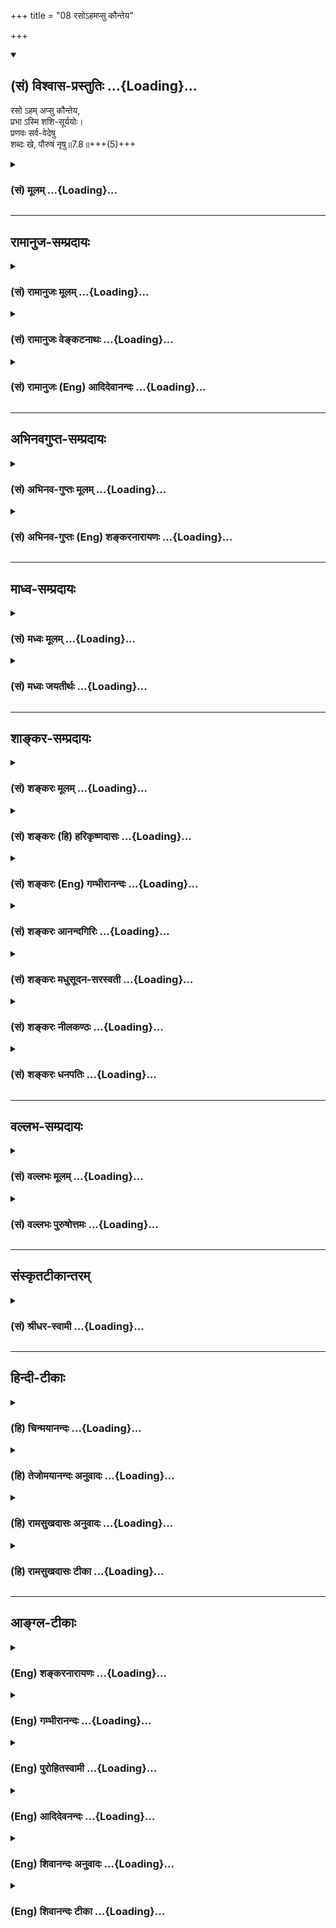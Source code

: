 +++
title = "08 रसोऽहमप्सु कौन्तेय"

+++
<div class="js_include" newlevelforh1="2" title="(सं) विश्वास-प्रस्तुतिः" unfilled url="/mahAbhAratam/vyAsaH/shlokashaH/06-bhIShma-parva/03-bhagavad-gItA-parva/saMskRtam/vishvAsa-prastutiH/07_jnAna-vijnAna-yogaH/08_raso-hamapsu_kaun.md">
<details open><summary><h2>(सं) विश्वास-प्रस्तुतिः ...{Loading}...</h2></summary>

रसो ऽहम् अप्सु कौन्तेय,  
प्रभा ऽस्मि शशि-सूर्ययोः।  
प्रणवः सर्व-वेदेषु  
शब्दः खे, पौरुषं नृषु॥7.8॥+++(5)+++
</details>
</div>
<div class="js_include collapsed" newlevelforh1="3" title="(सं) मूलम्" unfilled url="/mahAbhAratam/vyAsaH/shlokashaH/06-bhIShma-parva/03-bhagavad-gItA-parva/saMskRtam/mUlam/07_jnAna-vijnAna-yogaH/08_raso-hamapsu_kaun.md">
<details><summary><h3>(सं) मूलम् ...{Loading}...</h3></summary>

रसोऽहमप्सु कौन्तेय प्रभास्मि शशिसूर्ययोः।  
प्रणवः सर्ववेदेषु शब्दः खे पौरुषं नृषु।।7.8।।
</details>
</div>


_________________
## रामानुज-सम्प्रदायः
<div class="js_include collapsed" newlevelforh1="3" title="(सं) रामानुजः मूलम्" unfilled url="/mahAbhAratam/vyAsaH/shlokashaH/06-bhIShma-parva/03-bhagavad-gItA-parva/saMskRtam/rAmAnujaH/mUlam/07_jnAna-vijnAna-yogaH/08_raso-hamapsu_kaun.md">
<details><summary><h3>(सं) रामानुजः मूलम् ...{Loading}...</h3></summary>

।।7.8।। एते सर्वे विलक्षणा भावा मत्त एव उत्पन्नाः मच्छेषभूता मच्छरीरतया
मयि एव अवस्थिताः अतः तत्प्रकारः अहम् एव अवस्थितः।

</details>
</div>
<div class="js_include collapsed" newlevelforh1="3" title="(सं) रामानुजः वेङ्कटनाथः" unfilled url="/mahAbhAratam/vyAsaH/shlokashaH/06-bhIShma-parva/03-bhagavad-gItA-parva/saMskRtam/rAmAnujaH/venkaTanAthaH/07_jnAna-vijnAna-yogaH/08_raso-hamapsu_kaun.md">
<details><summary><h3>(सं) रामानुजः वेङ्कटनाथः ...{Loading}...</h3></summary>

  
  
।।7.8।। एवंभूमिरापः 7।4 इत्यादिना भेदश्रुत्यर्थ उपबृंहितःमयि सर्वम् 7।7
इति तु घटकश्रुत्यर्थः अथ तदुभयनिर्वाहिताभेदश्रुत्यर्थोपबृंहणं क्रियत
इत्यभिप्रायेणाह अत इति। केचित्मयि सर्वमिदम् इत्यस्य रसादिधर्मविशिष्टे
मयि प्रोतमित्यर्थः तद्विवरणंरसोऽहम् इत्यादि इति व्याचख्युः तत्परिहारायाह
सर्वस्य परमपुरुषशरीरत्वेनेति। परोक्ते त्वाधाराधेयभाववैपरीत्यादिदोष इति
भावः। प्रकारवाचिशब्दानां प्रकारिणि पर्यवसानस्वाभाव्यं
जातिगुणादिशब्देष्वपि सामान्यतः सिद्धमिति दर्शयितुं
प्रकारत्वोपादानम्। अभिधानं मुख्यवृत्त्या बोधनम्। यद्यपि रसादिशब्दा लोके
निष्कर्षकाः प्रयुज्यन्ते व्यधिकरणतया चात्रावादिद्रव्योपादानम् तथापि
रसादीनां परमात्मशरीरभूतद्रव्यप्रकारत्वेन परमात्मनः
प्रकारित्वाद्रसादिशब्दानां चात्र तत्समानाधिकरणतया प्रयोगात्तत्र
निष्कर्षकत्वं नास्तीत्यभ्युपगन्तव्यम्। द्रव्योपादानं तु तत्रतत्र द्रव्ये
प्रधानभूतरसगन्धादिप्रकारीभूतोऽहमिति ज्ञापनार्थम्। द्रव्यप्रकाराणां च
तत्प्रकारत्वं काठिन्यवान् (न्येन)यो बिभर्ति वि.पु.1।14।28 इत्यादिषु
प्रयुक्तमिति भावः। रसस्य पृथिव्यां वृत्तौ सत्यामप्यपां
रूपादिगुणान्तरसद्भावेऽपिरसोऽहमप्सु इति विशिष्योपादानं
तेजस्तत्त्वादब्रूपपरिणामस्य पूर्वतत्त्वानुत्पन्नरसप्रधानत्वात्। अन्यत्र
चआत्तगन्धा तदा (ततो) भूमिः प्रलयत्वाय कल्पते वि.पु.6।4।14 इत्यादिना च
पृथिव्यादीनां गन्धरसाद्यधीनत्वमुक्तम्। एवमुत्तरत्रापि प्राधान्यतो
विशेषनिर्देशे यथोचितं भाव्यम्। प्रभा
स्वाश्रयातिरिक्तप्रसारितेजोद्रव्यविशेषः। प्रभयैव चन्द्रसूर्यौ
जगदुपकारहेतुभूताविति तौ तत्प्रधानौ। सर्वेषां वेदानां बीजत्वादिना
तेषुप्रणवः प्रधानभूतः। पौरुषं पुरुषस्य भावः यतः पुरुषबुद्धिरित्येके
सन्तानपरम्पराहेतुभूतं रेत इत्यपरे यद्वा पौरुषं सामर्थ्यं
कर्तृत्वशक्तिरित्यर्थः तयैव हि कर्तुरात्मनः कारकान्तरेभ्यः प्राधान्यम्।
नृषु जीवेष्वित्यर्थः। यद्वा पौरुषं पुंस्त्वम् स्त्रीनपुंसकव्यावृत्तः
सत्त्वादिस्वभावविशेषः। नृशब्दश्च पुरुषपर्यायः। पुण्यो गन्धः
तुलस्यादिगन्धः सुरभिगन्धमात्रं वा तद्योगेन हि पृथिवी सत्त्वोन्मेषस्य
सुखस्य वा हेतुर्भवति। विभावसुरत्राग्निः। तत्र च तेजो दाहकत्वशक्तिः।
भूतशब्देनात्र शरीरिणो गृह्यन्ते। सर्वशब्देनात्र ब्रह्मशर्वादीनामपि
सङ्ग्रहः। तेषु जीवनं प्राणनम् प्राणस्थितिहेतुर्वा। येन सर्वाणि भूतानि
जीवन्ति भूतेषूपजीवनीयं वा रूपम्। सर्वभूतानां सनातनं बीजं प्रकृतितत्त्वम्।
अथवा प्रधानधर्मनिर्देशप्रकरणत्वाद्बीजशब्दोऽत्रोपादानत्वाख्यस्वभावपरः।
सर्वेषां परिणामिद्रव्याणां स्वकार्यपरिणामसामर्थ्यमित्यर्थः। अथवा बीजं
प्ररोहकारणं जङ्गमस्थावरभूतानां तत्तदुपादानद्रव्यम्। बुद्धिः अध्यवसायः
ज्ञानमात्रं वा। तेजस्विनः प्रतापशीलाः तेषां तेजः अनभिभवनीयत्वं
पराभिभवसामर्थ्यं वा। तेजोऽभिमान इति केचित् प्रागल्भ्यमित्यपरे। बलं
धारणादिशक्तिः। कामरागवशात् स्वकार्ये प्रवृत्तस्य बलस्य
परपीडादिहेतुत्वाद्धर्मोपयुक्तशरीरादिधारणमात्रादिविषयत्वायकामरागविवर्जितम्
इत्युक्तम्। काम इच्छायाःकाष्ठा प्राप्तदशा। राग इच्छा। यद्वा कामशब्दः
काम्यपरः तद्विषयो रागः कामरागः भूतेषु देवमनुष्यादिरूपेणावस्थितेषु
जन्तुषु। धर्माविरुद्धः कामः स्वदारप्रीत्यादिः।  
  
अथरसोऽहम् इत्यादिसामानाधिकरण्यं सहेतुकमुपपादयति एत इति। न चायं
तदधीनसामर्थ्यप्रदर्शनार्थोराजा राष्ट्रम् इत्यादिवदारोपः मुख्यसम्भवे
वृत्त्यन्तरायोगादिति भावः। एत
इत्यनेनेश्वरव्यतिरिक्तैरशक्यक्रियत्वमभिप्रेतम्। सर्व इत्यनेन
ब्रह्मरुद्रादिभिरन्यैश्च क्रियमाणानामपि
ब्रह्मादिशरीरपरमात्माधीनसृष्टत्वम्अहं कृत्स्नस्य 7।6 इति पूर्वोक्तं
स्मारितम्। वक्ष्यमाणराजसतामसेभ्यो वैलक्षण्यार्थमुक्तंविलक्षणा इति। मत्त
एव पृथग्विधाः 10।5 इति च वक्ष्यते। एतेनन विलक्षणत्वादस्य ब्र.सू.2।1।4
इत्यधिकरणार्थोऽपि स्मारितः। मत्त एवोत्पन्ना इत्यादि तत्तद्वस्त्वनुरूपं
यथासम्भवं सामानाधिकरण्यहेतुः। गुणजातिशरीरेष्वनुगतः
सामानाधिकरण्यहेतुरपृथक्सिद्धिरिति प्रदर्शनायोक्तंमय्येवावस्थिता इति।

</details>
</div>
<div class="js_include collapsed" newlevelforh1="3" title="(सं) रामानुजः (Eng) आदिदेवानन्दः" unfilled url="/mahAbhAratam/vyAsaH/shlokashaH/06-bhIShma-parva/03-bhagavad-gItA-parva/saMskRtam/rAmAnujaH/english/AdidevAnandaH/07_jnAna-vijnAna-yogaH/08_raso-hamapsu_kaun.md">
<details><summary><h3>(सं) रामानुजः (Eng) आदिदेवानन्दः ...{Loading}...</h3></summary>

7.8 - 7.11 All these entities with their peculiar characteristic are born from Me alone. They depend on Me; inasmuch as they constitute My body, they exist in Me alone. Thus I alone exist while all of them are only My modes.

</details>
</div>


_________________
## अभिनवगुप्त-सम्प्रदायः
<div class="js_include collapsed" newlevelforh1="3" title="(सं) अभिनव-गुप्तः मूलम्" unfilled url="/mahAbhAratam/vyAsaH/shlokashaH/06-bhIShma-parva/03-bhagavad-gItA-parva/saMskRtam/abhinava-guptaH/mUlam/07_jnAna-vijnAna-yogaH/08_raso-hamapsu_kaun.md">
<details><summary><h3>(सं) अभिनव-गुप्तः मूलम् ...{Loading}...</h3></summary>

।।7.8।। रसोऽहमप्स्विति। सर्वत्रास्वाद्यमानो योऽनुद्भिन्न +++(N
मानयोरनुद्भिन्न )+++ मधुरादिविभागः सामान्यः सोऽहम्। एवं प्रकाशः
मृदुत्वचण्डत्वादिरहितः। खे आकाशे। यः शब्द इति सर्वस्यैव शब्दस्य
नभोगुणत्वात् अत्रावधारणम्। अथवा यः केवलं +++(SN केवलगगन )+++ गगनगुणया
ध्वनिसंयोगविभागादिसामग्र्यन्तररहितः अवहितहृदयैः ब्रह्मगुहागगनगामी
योगिगणैः संवेद्यः अनाहताख्यः सकलश्रुतिग्रामानुगामी ( श्रुतिमार्गानुगामी)
तत् भगवतस्तत्त्वम्। पौरुषम् येन तेजसा पुरुषोऽह(य)मिति सार्वभौमं
प्रतिपद्यते +++(N प्रतिपाद्यते)+++।

</details>
</div>
<div class="js_include collapsed" newlevelforh1="3" title="(सं) अभिनव-गुप्तः (Eng) शङ्करनारायणः" unfilled url="/mahAbhAratam/vyAsaH/shlokashaH/06-bhIShma-parva/03-bhagavad-gItA-parva/saMskRtam/abhinava-guptaH/english/shankaranArAyaNaH/07_jnAna-vijnAna-yogaH/08_raso-hamapsu_kaun.md">
<details><summary><h3>(सं) अभिनव-गुप्तः (Eng) शङ्करनारायणः ...{Loading}...</h3></summary>

7.8 Raso 'ham apsu etc. I am that \[basic\] taste which has not yet
devolped as to have the classification of sweetness and so on, and which
is being tasted in all waters. Similarly, the light : That \[light\]
which is devoid of gentleness and fierceness etc. (The sound that
exist\] in the ether in the sky. The sound that etc. Here the emphasis
is on all sounds, as they are attributes of the ether. Or, the passage
denotes that empty basic sound which, being exclusively an attribute of
th ether; which does not depend on any other external cuases like union
and partition \[of some objects\]; which exists in the ether within the
cave of the Brahman; which is ite intelligible to the groups of Yogins
with attentive heart (mind); which bears the name Anahata; and which
pervades the entire groups of the Vedas - that sound represents the
Absolute. Manly vigour ; that lusture by means of which one is
identified as a man throughout the earth.

</details>
</div>


_________________
## माध्व-सम्प्रदायः
<div class="js_include collapsed" newlevelforh1="3" title="(सं) मध्वः मूलम्" unfilled url="/mahAbhAratam/vyAsaH/shlokashaH/06-bhIShma-parva/03-bhagavad-gItA-parva/saMskRtam/madhvaH/mUlam/07_jnAna-vijnAna-yogaH/08_raso-hamapsu_kaun.md">
<details><summary><h3>(सं) मध्वः मूलम् ...{Loading}...</h3></summary>

।।7.8 7.12।। इदं ज्ञानम्। रसोऽहमित्यादिविज्ञानम्। अबादयोऽपि तत एव। तथापि
रसादिस्वभावाना सागणां च स्वभावत्वे सारत्वे च विशेषतोऽपि स एव नियमाकः न
त्वबादिनियमानुबद्धो रसादिस्तत्सारत्वादिश्चेति दर्शयति अप्सु रस
इत्यादिविशेषशब्दैः। भोगश्च विशेषतो रसादेरिति च उपासनार्थं च। उक्तं च
गीताकल्पेरसादीनां रसादित्वे स्वभावत्वे तथैव च। सारत्वे सर्वधर्मेषु
विशेषेणापि कारणम्। सारभोक्ता च सर्वत्र यतोऽतो जगदीश्वरः। रसादिमानिनां
देहे स सर्वत्र व्यवस्थितः। अबादयः पार्षदाश्च ध्येयः स ज्ञानिनां हरिः।
रसादिसम्पत्त्या अन्येषां वासुदेवो जगत्पतिः इति। स्वभावो जीव एव
च। सर्वस्वभावो नियतस्तेनैव किमुतापरम्। न तदस्ति विना यत्स्यान्मया भूतं
चराचरम् इति च। धर्माविरुद्धःकामरागबिवर्जितम्इत्याद्युपासनार्थम्। उक्तं च
गीताकल्पेधर्मारुविद्धकामेऽसावुपास्यः काममिच्छता। विहीने कामरागादेर्बले च
बलमिच्छता। ध्यातस्तत्र त्वनिच्छद्भिर्ज्ञानमेव ददाति च इत्यादि पुण्यो
गन्ध इति भोगापेक्षया। तथा हि श्रुतिः पुण्यमेवामुं गच्छति न ह वै देवान्
पापं गच्छति बृ.उ.1।5।20 ऋतं पिबन्तौ सुकृतस्य लोके कठो.3।1 इत्यादिका। ऋतं
च पुण्यम्। ऋतं सत्यं तथा धर्मः सुकृतं चाभिधीयते इत्यभिधानात्। ऋतं तु मानसो
धर्मः सत्यं स्यात्सम्प्रयोगगः इति च। नच अनश्नन्नन्यो अभिचाकशीति
श्वे.उ.4।6 मुं.3।1।1ऋक्2।3।17।5अन्यो निरन्नोऽपि बलेन भूयान्
इत्यादिविरोधि स्थूलानशनोक्तेः। आह च सूक्ष्माशनम्। प्रविविक्ताहारतर इवैव
भवत्यस्माच्छारीरारादात्मनः। न चात्र जीव उच्यते शारीरादात्मन इति
भेदाभिधानात्। स्वप्नादिश्च शारीर एवशारीरस्तु त्रिधा भिन्नो
जाग्रदादिष्ववस्थितेः इति वचनाद्गारुडे। अस्मादिति
त्वीश्वरव्यावृत्त्यर्थम्। शारीरौ तावुभौ ज्ञेयौजीवश्चेश्वरसंज्ञितः।
अनादिबन्धनस्त्वेको नित्यमुक्तस्तथाऽपरः इति वचनान्नारदीये भेदश्रुतेश्च।
सति गत्यन्तरे पुरुषभेद एव कल्प्यो नत्ववस्थाभेदः। आह च प्रविविक्तभुग्यतो
ह्यस्माच्छारीरात्पुरुषोत्तमः। अतोऽभोक्ता च भोक्ता च स्थूलाभोगात्स एव तु
इति गीताकल्पे। न त्वहं तेष्विति तदनाधारत्वमुच्यते। उक्तं च तदाश्रितं
जगत्सर्वं नासौ कुत्रचिदाश्रितः इति गीताकल्पे।

</details>
</div>
<div class="js_include collapsed" newlevelforh1="3" title="(सं) मध्वः जयतीर्थः" unfilled url="/mahAbhAratam/vyAsaH/shlokashaH/06-bhIShma-parva/03-bhagavad-gItA-parva/saMskRtam/madhvaH/jayatIrthaH/07_jnAna-vijnAna-yogaH/08_raso-hamapsu_kaun.md">
<details><summary><h3>(सं) मध्वः जयतीर्थः ...{Loading}...</h3></summary>

।।7.8 7.12।। भूमिः 7।4 इत्यादिनेत्यत्रावधेरनुक्तेःरसोऽहं इत्याद्यपि
ज्ञानप्रकरणमिति प्रतीतिः स्यात् तन्निरासाय तत्समाप्तिमाह **इदमि**ति।
एतावता ग्रन्थेन ज्ञानं निरूपितमित्यर्थ। कुतोऽत्र ज्ञानप्रकरणस्य समाप्तिः
इत्यत आह **रसोऽहमि**ति। इतिशब्दाद्यभावेऽपि प्रकरणान्तरारम्भ एव समाप्तिं
गमयिष्यति। अलौकिकमाहात्म्यप्रतिपादनादस्य विज्ञानप्रकरणत्वं ज्ञायत इति
भावः। प्रभवादेः इत्युक्तन्यायेनैवरसोऽहं इत्यादेरपि व्याख्यानं सिद्धम्।
रसादीनां सत्तादिकारणत्वाद्भोक्तृत्वाच्च भगवान् रसादिरिति। नन्वबादयो
धर्मिणो भगवदधीनास्तद्भोग्याश्चेत्यङ्गीक्रियते न वा। नेति पक्षेअहं
कृत्स्नस्य 7।6 इत्युक्तविरोधः। आद्ये तुअप्सु रसः इत्यादेर्धर्मिभ्यो
निष्कृष्य धर्माणां ग्रहणस्यानुपपत्तिरित्यतः प्रथमं पक्षं तावदङ्गीकरोति
**अबादयोऽपी**ति। धर्मिणोऽपि तदधीना एव तद्भोग्याश्चैव। ननु तत्रोक्तो दोष
इत्यतः कारणत्वे तावद्विशेषशब्दोपादाने प्रयोजनमाह **तथापी**ति। यद्यपि
धर्मिणोऽपि भगवदधीना एव तथापि धर्मिभ्यो निष्कृष्य धर्माणामुपादानं युज्यत
इति शेषः। कथं इत्यत आह **रसादी**ति। रसादयश्च ते स्वभावा
अबादीनामनागन्तुकधर्माश्चेति रसादिस्वभावास्तेषां साराणामबादिधर्मेषु
सङ्ख्यादिषु श्रेष्ठानां च तेषामेवाबादिस्वभावभूतानां तद्धर्मेषु
श्रेष्ठानां च रसादीनामिति यावत्। स्वभावत्वेऽबादीनामिति शेषः।
सारत्वेऽबादिधर्मेष्विति शेषः। रसादित्वे चेति चार्थः। स भगवानेव।
विशेषतोऽपीत्यस्य व्यावर्त्यं **न त्वि**ति। अनुबद्धोऽनुषङ्गसिद्धः।
**तत्सारत्वादिश्चे**ति। तस्य रसादेरबादिधर्मेषु सारत्वमबादिस्वभावत्वं
रसत्वादिकं चेत्यर्थः। यथा लोके कुविन्दादिः पटादिद्रव्येष्वेव
व्यापारवाननुभूयते न तु तदीयेषु गन्धरसादिषु गुणेषु तद्धर्मेषु च
गन्धत्वादिषु पृथग्व्यापारवान् किन्तु ते पटादिजन्मानुषङ्गिजन्मान एव। न
तथा भगवान्। अपित्वबादेधर्मेषु रसादिषु तद्धर्मेषु च स्वभावत्वादिषु पृथक्
प्रयत्नवान् नत्वबादिनियमानुषङ्गिसत्तादिकास्त इति दर्शयितुं विशेषशब्दा
उपात्ता इत्यर्थः। भोगपक्षेऽपि प्रयोजनमाह **भोगश्चे**ति।
अबादिभोगादप्यतिशयेन रसादेर्भोगः परमेश्वरस्येति दर्शयति विशेषशब्दैरिति
सम्बन्धः। रसोऽहं इत्याद्यभेदोक्तेरर्थान्तरं सूचयन्
तत्रापिविशेषशब्दोपादाने प्रयोजनमाह **उपासनार्थं** चेति। विशेषतः
रसादेरिति वर्तते। अर्थवशाद्रसादेरिति सप्तमीत्वेन विपरिणम्यते। रसादयः
परमेश्वरोपासने प्रतिमात्वेनात्र विवक्षिताः। प्रतिमायां चाभेदोक्तिः
प्रसिद्धा। प्रतिमात्ममबादीनां समानम्। योऽप्सु तिष्ठन् बृ.उ.7।3।4
इत्यादेः। अतः किं विशेषशब्दग्रहणेनेति चेत् अबादिभ्यो विशेषतः रसादिषु
भगवदुपासनार्थं तदुपपत्तिरिति। उक्तेऽर्थत्रये प्रमाणमाह **उक्तं** चेति।
तथा चशब्दः अन्योन्यसमुच्चये। एवशब्दस्येश्वर इत्यनेन सम्बन्धः।
सर्वत्राबादिषु। ईश्वरो रसादिकं जगदित्युच्यत इत्यर्थः।
अबादयोऽबाद्यभिमानिनः। ज्ञानिनां ज्ञानार्थिनां सम्पत्त्यै प्राप्त्यै
अन्येषां रसार्थिनाम्। अबादय इति रसादीति च पादयोः सप्तनवाक्षरत्वेऽपि न वा
एकेनाक्षरेण छन्दांसि वियन्ति ऐ.ब्रा.1।6 इति वचनाददोषः। स्वभावस्य
भगवदधीनत्वमलौकिकमित्यतस्तत्रान्यान्यपि वाक्यानि पठति **स्वभाव** इति।
अस्त्वेवं धर्मिभ्यो निष्कृष्य धर्माणामुपादानम् धर्माणां विशेषणोपादानं तु
किमर्थमित्यत **आह** **धर्मे**ति। आदिपदेनपुण्यो गन्धः इत्यस्य ग्रहणम्।
कामादिषु विशिष्टंष्वेव भगवानुपास्यः न धर्मविरुद्धेष्वशुचिष्विति ज्ञापनाय
कामादीनां धर्माणां धर्माविरुद्धत्वादिविशेषणोपादानमित्यर्थः। अत्र
प्रमाणमाह **उक्तं वे**ति। कामं पुरुषार्थम्। कामरागादेः कामरागादिना।
अनिञ्छद्भिः कामादिकम्। गन्धस्य विशेषणोपादाने प्रयोजनान्तरमाह **पुण्य**
इति। पुण्यगन्धस्यैव भगवतो भोगो न दुर्गन्धस्येति ज्ञापयितुमत्र
विशेषणोपादानमित्यर्थः। ननु दुर्गन्धं भगवाननुभवति न वा नेति पक्षे
सार्वज्ञाभावः आद्ये कथं भोगाभावः उच्यते अनुभूयमाना अपि दुर्गन्धादयो न
फलहेतव इत्यभिप्रायः। सुगन्धस्तु सुखहेतुरित्युपपादितम्। शुचिवस्त्वेव भगवतो
भोग्यमित्यत्र प्रमाणमाह **तथा ही**ति। अमुमुपासकम्। कुतः तस्य देवत्वात्।
तथापि कुतः न ह वै देवमात्रस्य पुण्यभोगनियमे देवोत्तमस्य सुतरां
तत्सिद्धि। ऋतं कठो.3।1 इति श्रुतिः कथं प्रकृतोपयोगिनी इत्यत आह **ऋतं**
चेति। कुतः इत्यतः सामान्यविशेषाभिधानादित्याह **ऋतमि**ति। प्रयोगगः
शब्दजन्यः। तथा च श्रुतावृतशब्दः पुण्यफलस्योपलक्षक इति भावः। स्यादिदं
व्याख्यानं यदि भगवतो विषयभोगो युक्तः स्यात् न चैवम् तदङ्गीकारे
श्रुत्यादिविरोधात्। ऋतं पिबन्तौ इति चात एव छत्रिन्यायेनोपचरितमित्यत आह न
चेति। कुतो नेत्यत आह **स्थूले**ति। श्रुत्यादिषु स्थूलस्य जीवभोग्यस्य
विषयस्याभोगोक्तेः सूक्ष्मभोगस्य चाङ्गीकारादिति भावः। सूक्ष्माशने प्रमिते
भवेदियं व्यवस्था। तदेव कुतः इत्यत आह **आह चे**ति। गन्धादिषु यो
जीवेन्द्रियागोचरः सारभागस्तस्य भोगम्। परमेश्वरोऽस्माच्छारीरादात्मनो
जीवादतिशयेन विलक्षणभोग एव भवति। अवतारेषु स्थूलमपि भुङक्ते इतीवशब्दः। ननु
प्रविविक्ताहारतरोऽयं जीव एवेत्यत आह **न चे**ति। न हि जीवो जीवादेव
विलक्षणाहार इति युज्यत इत्यर्थः। ननु
शारीराज्जागरावस्थाज्जीवात्स्वप्नसुषुप्त्यवस्थः स एव प्रविविक्ताहार
इत्यवस्थाभेदोपाधिकं जीवस्य भेदमङ्गीकृत्य व्याख्यास्यामीत्यत आह
**स्वप्नादिश्चेति**। स्वपो नन् अष्टा.3।3।91 इति स्वप्नशब्दः कर्तरि।
स्वप्नः सुषुप्तश्च शारीर एव न केवलं जाग्रत् तथाच त्र्यवस्थस्यापि
शारीरशब्देन गृहीतत्वात् न ततो भेदः स्वप्नसुषुप्तयोरित्यर्थः।
अवस्थात्रयवतोऽपि शारीरत्वं कुतः इत्यत आह **शारीर** स्त्विति।
जाग्रदादिष्वंवस्थासु। अस्तु त्र्यवस्थोऽपि शारीरः तथाप्यस्मादिति
विशेषणेनात्र शारीरादिति जाग्रदवस्थो गृह्यते। तस्माच्च स्वप्नाद्यवस्थस्य
भेदोक्तिरुक्तविधया सम्भवति। भवत्पक्षेऽपि शारीरादिति जीवे सिद्धेऽस्मादिति
विशेषणं व्यर्थं स्यादिति तत्राह **अस्मादि**ति।
नैतद्विशेषणसार्थक्यायेश्वरं परित्यज्य जीवोऽत्र ग्राह्यः
शारीरादित्येवोक्तावीश्वरस्यापि प्राप्तावीश्वरादेवेश्वरस्य भेदानुपपत्तेः।
तद्व्यावृत्त्यर्थं जीवमात्रपरिग्रहाय विशेषणमिति
सार्थक्योपपत्तेरित्यर्थः। भवेदेवं यदि शारीरत्वमीश्वरस्यापि स्यात् तदेव
कुतः इत्यत आह **शारीरावि**ति। नन्वेवं पक्षद्वयेऽप्युपपत्तावीश्वर
एवात्रोच्यते न जीवः इति कुतः विनिगमनमित्यत आह **भेदे**ति। चो हेतौ।
भेदश्रुतेः स्वाभाविकभेदरूपे गत्यन्तरे सम्भवति पुरुषभेद एवार्थतया
ग्राह्यः न त्ववस्थोपाधिको भेदः। मुख्यामुख्ययोर्मुख्ये सम्प्रत्ययात् अतो
युक्तं विनिगमनम्। न केवलमुक्तव्यवस्था न्यायप्राप्ता किन्त्वागमसिद्धा
चेत्याह **आह चे**ति। अभोक्ता च भोक्ता
चेत्येतयोर्व्युत्क्रमेणान्धयः। सर्वभूतस्थमात्मानं 6।29 इत्युक्तत्वात्। न
त्वहं तेषु 7।12 इति कथमुच्यते इत्यत आह **न त्वहमि**ति। तदनाधारत्वं
तदुपजीवनेन स्थित्यभावः। कुत एतत् इत्यत आह **उक्तं चे**ति। न केवलं
मुक्तविरोधादिति चार्थः।

</details>
</div>


_________________
## शाङ्कर-सम्प्रदायः
<div class="js_include collapsed" newlevelforh1="3" title="(सं) शङ्करः मूलम्" unfilled url="/mahAbhAratam/vyAsaH/shlokashaH/06-bhIShma-parva/03-bhagavad-gItA-parva/saMskRtam/shankaraH/mUlam/07_jnAna-vijnAna-yogaH/08_raso-hamapsu_kaun.md">
<details><summary><h3>(सं) शङ्करः मूलम् ...{Loading}...</h3></summary>

।।7.8।। **रसः अहम्** अपां यः सारः स रसः तस्मिन् रसभूते मयि आपः प्रोता
इत्यर्थः। एवं सर्वत्र। यथा अहम् **अप्सु** रसः एवं **प्रभा अस्मि
शशिसूर्ययोः। प्रणवः** ओंकारः **सर्ववेदेषु** तस्मिन् प्रणवभूते मयि सर्वे
वेदाः प्रोताः। तथा **खे** आकाशे **शब्दः** सारभूतः तस्मिन् मयि खं
प्रोतम्। तथा **पौरुषं** पुरुषस्य भावः पौरुषं यतः पुंबुद्धिः **नृषु**
तस्मिन् मयि पुरुषाः प्रोताः।।

</details>
</div>
<div class="js_include collapsed" newlevelforh1="3" title="(सं) शङ्करः (हि) हरिकृष्णदासः" unfilled url="/mahAbhAratam/vyAsaH/shlokashaH/06-bhIShma-parva/03-bhagavad-gItA-parva/saMskRtam/shankaraH/hindI/harikRShNadAsaH/07_jnAna-vijnAna-yogaH/08_raso-hamapsu_kaun.md">
<details><summary><h3>(सं) शङ्करः (हि) हरिकृष्णदासः ...{Loading}...</h3></summary>

।।7.8।। यह समस्त जगत् किसकिस धर्मसे युक्त आपमें पिरोया हुआ है इसपर कहते
हैं जलमें मैं रस हूँ अर्थात् जलका जो सार है उसका नाम रस है उस रसरूप मुझ
परमात्मामें समस्त जल पिरोया हुआ है। ऐसे ही और सबमें भी समझना चाहिये।
जैसे जलमें मैं रस हूँ वैसे ही चन्द्रमा और सूर्यमें मैं प्रकाश हूँ। समस्त
वेदोंमें मैं ओंकार हूँ अर्थात् उस ओंकाररूप मुझ परमात्मामें सब वेद पिरोये
हुए हैं। आकाशमें उसका सारभूत शब्द हूँ अर्थात् उस शब्दरूप मुझ ईश्वरमें
आकाश पिरोया हुआ है। तथा पुरुषोंमें मैं पौरुष हूँ अर्थात् पुरुषोंमें जो
पुरुषत्व है जिससे उनको पुरुष समझा जाता है वह मैं हूँ उस पौरूषरूप मुझ
ईश्वरमें पुरुष पिरोये हुए हैं।

</details>
</div>
<div class="js_include collapsed" newlevelforh1="3" title="(सं) शङ्करः (Eng) गम्भीरानन्दः" unfilled url="/mahAbhAratam/vyAsaH/shlokashaH/06-bhIShma-parva/03-bhagavad-gItA-parva/saMskRtam/shankaraH/english/gambhIrAnandaH/07_jnAna-vijnAna-yogaH/08_raso-hamapsu_kaun.md">
<details><summary><h3>(सं) शङ्करः (Eng) गम्भीरानन्दः ...{Loading}...</h3></summary>

7.8 Kaunteya, O son of Kunti, aham, I; am rasah, the taste, which is the
essence of water. The idea is that water is depedent on Me who am its
essence. This is how it is to be understood in every case. Just as I am
the essence of water, similarly, asmi, I am; the prabha, effulgence;
sasi-suryayoh, of the moon and the sun; pranavah, (the letter) Om;
sarva-vedesu, in all the Vedas. All the Vedas are established on Me who
am that Om. So also (I am) sabdah, the sound; khe, in space, as the
essence. Space is established on Me who am that (sound). In the same
way, nrsu, in men; (I am) paurusam, manhood- the ality of being man,
from which arises the idea of manhood. Men are established on Me who am
such.

</details>
</div>
<div class="js_include collapsed" newlevelforh1="3" title="(सं) शङ्करः आनन्दगिरिः" unfilled url="/mahAbhAratam/vyAsaH/shlokashaH/06-bhIShma-parva/03-bhagavad-gItA-parva/saMskRtam/shankaraH/AnandagiriH/07_jnAna-vijnAna-yogaH/08_raso-hamapsu_kaun.md">
<details><summary><h3>(सं) शङ्करः आनन्दगिरिः ...{Loading}...</h3></summary>

।।7.8।। अबादीनां रसादिषु प्रोतत्वप्रतीतेस्त्वय्येव सर्वं
प्रोतमित्ययुक्तमिति मत्वा पृच्छति **केनेति।** तत्रोत्तरमुत्तरग्रन्थेन
दर्शयति **उच्यत इति।** सारो मधुरो हेतुरिति यावत्। रसोऽहमिति कथं तत्राह
**तस्मिन्निति।** अप्सु यो रसः सारस्तस्मिन्मयि मधुररसे कारणभूते प्रोता आप
इतिवदुत्तरत्र सर्वत्र व्याख्यानं कर्तव्यमित्याह **एवमिति।** उक्तमर्थं
दृष्टान्तं कृत्वा प्रभास्मीत्यादि व्याचष्टे **यथेति।**
चन्द्रादित्ययोर्या प्रभा तद्भूते मयि तौ प्रोतावित्यर्थः। तत्र
वाक्यार्थं। कथयति **तस्मिन्निति।** प्रणवभूते तस्मिन्वेदानां
प्रोतत्ववदाकाशे यः सारभूतः शब्दस्तद्रूपे परमेश्वरे प्रोतमाकाशमित्याह
**तथेति।** पौरुषं नृष्विति भागं पूर्ववद्विभजते **तथेत्यादिना।**
पुरुषत्वमेव विशदयति **यत इति।** पुंस्त्वसामान्यात्मके परस्मिन्नीश्वरे
प्रोतास्तद्विशेषास्तदुपादानत्वेन तत्स्वभावत्वादित्यर्थः।

</details>
</div>
<div class="js_include collapsed" newlevelforh1="3" title="(सं) शङ्करः मधुसूदन-सरस्वती" unfilled url="/mahAbhAratam/vyAsaH/shlokashaH/06-bhIShma-parva/03-bhagavad-gItA-parva/saMskRtam/shankaraH/madhusUdana-sarasvatI/07_jnAna-vijnAna-yogaH/08_raso-hamapsu_kaun.md">
<details><summary><h3>(सं) शङ्करः मधुसूदन-सरस्वती ...{Loading}...</h3></summary>

।।7.8।। अबादीनां रसादिषु प्रोतत्वप्रतीतेः कथं त्वयि सर्वमिदं प्रोतमिति च
न शङ्क्यम् रसादिरूपेण ममैव स्थितत्वादित्याह पञ्चभिः रसः पुण्यो
मधुरस्तन्मात्ररूपः सर्वासामपां सारः कारणभूतो योऽप्सु सर्वास्वनुगतः सोऽहं
हे कौन्तेय तद्रूपे मयि सर्वा आपः प्रोता इत्यर्थः। एवं सर्वेषु पर्यायेषु
व्याख्यातव्यम्। इयं विभूतिराध्यानायोपदिश्यत इति नातीवाभिनिवेष्टव्यम्।
तथा प्रभा प्रकाशः शशिसूर्ययोरहमस्मि। प्रकाशसामान्यरूपे मयि शशिसूर्यौ
प्रोतावित्यर्थः। तथा प्रणव ओंकारः सर्ववेदेष्वनुस्यूतोऽहंतद्यथा शङ्कुना
सर्वाणि पर्णानि संतृण्णान्येवमोंकारेण सर्वा वाक् इति श्रुतेः। संतृण्णानि
ग्रथितानि। सर्वा वाक् सर्वो वेद इत्यर्थः। शब्दः पुण्यस्तन्मात्ररूपः खे
आकाशेऽनुस्यूतोऽहम्। पौरुषं पुरुषत्वसामान्यं नृषु पुरुषेषु यदनुस्यूतं
तदहम्। सामान्यरूपे मयि सर्वे विशेषाः प्रोताः
श्रौतैर्दुन्दुभ्यादिदृष्टान्तैरिति सर्वत्र द्रष्टव्यम्।

</details>
</div>
<div class="js_include collapsed" newlevelforh1="3" title="(सं) शङ्करः नीलकण्ठः" unfilled url="/mahAbhAratam/vyAsaH/shlokashaH/06-bhIShma-parva/03-bhagavad-gItA-parva/saMskRtam/shankaraH/nIlakaNThaH/07_jnAna-vijnAna-yogaH/08_raso-hamapsu_kaun.md">
<details><summary><h3>(सं) शङ्करः नीलकण्ठः ...{Loading}...</h3></summary>

।।7.8।। नन्वेवं प्रपञ्चपरमात्मनोर्मणिसूत्रवदुपादानोपादेयभावोऽपि न स्यात्।
नहि उपादानं चाननुवृत्तं चेति घटते मृद्धटादावदर्शनादित्याशङ्क्य
स्वप्नमायेन्द्रजालरज्जूरगतुल्यत्वं
प्रपञ्चस्योपपाद्योभयमप्यविरुद्धमित्युपदिष्टं चेदयमकस्मादुद्विग्नो
भविष्यतीति मत्वा दृष्टान्तान्तरैरेवानुवृत्तिं व्यावृत्तिं
चिज्जडयोर्दर्शयति **रस इति।** यथा रसोऽप्सु
एकमप्यप्परमाणुमपरित्यज्यानुस्यूतो दृश्यतेऽतो रसरूपे मयि आपः प्रोताः एवं
प्रभायां चन्द्रादयः प्रोताः प्रणवे सर्वे वेदाः प्रोताःतद्यथा शङ्कुना
सर्वाणि पर्णानि संतृण्णान्येवमोंकारेण सर्वा वाक् संतृण्णा इति वाङ्मात्रे
प्रणवानुस्यूतिश्रवणात्। संतृण्णानि संग्रथितानि। एवमाकाशे शब्दः
सारभूतस्तस्मिन्मयि खं प्रोतम्। सर्वपुरुषेषु सारं पौरुषं
शौर्यर्धैर्यादिरूपं तत्र पुरुषाः प्रोताः। एवमग्रेऽपि द्रष्टव्यम्।

</details>
</div>
<div class="js_include collapsed" newlevelforh1="3" title="(सं) शङ्करः धनपतिः" unfilled url="/mahAbhAratam/vyAsaH/shlokashaH/06-bhIShma-parva/03-bhagavad-gItA-parva/saMskRtam/shankaraH/dhanapatiH/07_jnAna-vijnAna-yogaH/08_raso-hamapsu_kaun.md">
<details><summary><h3>(सं) शङ्करः धनपतिः ...{Loading}...</h3></summary>

।।7.8।। नन्वबादीनां रसादिषु प्रोतत्वप्रतीतेस्त्वय्येव सर्वं कथं
प्रोतमित्याशङ्क्य रसादिरुपे मय्येवाबादिकं प्रोतमित्याह रस इति। अपां यः
सारो रसः पुण्यो गन्धः इति गन्धस्य पुण्यत्वप्रदर्शनं पुण्यत्वप्रदर्शनं
रसादेरपि पुण्यत्वोपलक्षणार्थम्। रसः पुण्यो मधुरस्तस्मिन् रसरुपे मयि आपः
प्रोताः। कौन्तेयेति संबोधयन् अस्मन्मातुलेये त्वयि कथं सर्वं
प्रोतमित्यसंभावनां माकुर्विति ध्वनयति। तथा प्रभा
प्रखाशस्तस्मिन्प्रखाशरुपे मयि शशिसूर्यो प्रोतौ तदा सर्ववेदसारभूते प्रणवे
ओंकाररुपे मयि सर्वे वेदाः प्रोताः। तथा आकाशानुस्यूते पुण्ये शब्दे
शब्दतन्मात्ररुपे मयि आकाशः प्रोतस्तथा पौरुषं पुरुषस्य भावः पुंबुद्धिः
पुरुषसारभूता तस्मिन्पौरुषरुपे मयि पुरुषाः प्रोताः।

</details>
</div>


_________________
## वल्लभ-सम्प्रदायः
<div class="js_include collapsed" newlevelforh1="3" title="(सं) वल्लभः मूलम्" unfilled url="/mahAbhAratam/vyAsaH/shlokashaH/06-bhIShma-parva/03-bhagavad-gItA-parva/saMskRtam/vallabhaH/mUlam/07_jnAna-vijnAna-yogaH/08_raso-hamapsu_kaun.md">
<details><summary><h3>(सं) वल्लभः मूलम् ...{Loading}...</h3></summary>

।।7.8।। नन्वेकस्य भगवतः कारणत्वमुपादानत्वेन निमित्तत्वादिना वा तत्रापि
तन्मुख्यं गौणं वा इति चेत् उच्यते तस्य मुख्यमेव सर्वकारणत्वं
सर्वरूपत्वात्सर्वशक्तित्वात्सहकारिनिरपेक्षत्वाच्च कामधेन्वादिवत्। उक्तं
हि श्रीभागवते 6।4।30यस्मिन्यतो येन च यस्य यस्मै यद्यो यथा कुरुते कार्यते
वा (च)। परावरेषां परमं प्राक्प्रसिद्धं तद्धीश (तद्ब्रह्म)
तद्धेतुरनन्यदेकम् इत्यादि। एकोऽहं बहु स्याम् स आत्मानं स्वयमकुरुत
सहैतावानाससर्वनामा स च विश्वरूपः इत्यादिश्रुतिस्मृतिषु मुख्यमेवास्य
कारणत्वं सर्वमुक्तम्। तथैव स्वविभूतिमहिमविज्ञानं स्पष्टयति सङ्क्षेपेण
चतुर्भिःरसोऽहमप्सु इत्यारभ्यकामोऽस्मि 7।11 इत्यन्तम्। तत्र सप्तविधोऽहं
सन् प्रकृतिकार्ये गुणरूपनामात्मना स्थितः चित्प्रकृतिकार्येऽपि
तथैवेत्याशयेनाह रसोऽहमिति। अप्सु रसत्वेन स्थितोऽस्मि। प्रभेति रूपभेदः।
प्रणवो नामात्मा कः शब्दो गुणाः खे। नृषु मानुषेषु पौरुषं वीर्यम्। यतः
सर्वगुणानां सम्मिश्रं रूपं सप्तमोऽप्येको भेदो मध्ये निरूपितः
मिश्रितत्वात्।

</details>
</div>
<div class="js_include collapsed" newlevelforh1="3" title="(सं) वल्लभः पुरुषोत्तमः" unfilled url="/mahAbhAratam/vyAsaH/shlokashaH/06-bhIShma-parva/03-bhagavad-gItA-parva/saMskRtam/vallabhaH/puruShottamaH/07_jnAna-vijnAna-yogaH/08_raso-hamapsu_kaun.md">
<details><summary><h3>(सं) वल्लभः पुरुषोत्तमः ...{Loading}...</h3></summary>

  
  
।।7.8।। आधिदैविकरूपेण जगतः स्थितिं स्वस्मिन्नाह रसोऽहमिति पञ्चभिः। हे
कौन्तेय मद्भक्त एतज्ज्ञानयोग्य अहमप्सु जलेषु रसरूपः। जले
शैत्याद्याह्लादकानन्दादिगुणो मद्रूपस्थरसांशसम्बन्धादाविर्भवतीत्यर्थः।
तथा शशिसूर्ययोः प्रभा प्रकाशकतेजोरूपोऽस्मि
मद्रूपस्थसंयोगविप्रयोगानन्दरूपतेजस्सम्बन्धेनोभयोस्तद्रूपानन्दप्रकाशकत्वं
भवतीति भावः। सर्ववेदेषु शब्दरसात्मके प्रणवे च
ओङ्कारत्रिरूपाक्षररूपोऽस्मि शक्तिद्वयसहितपुरुषरूपोऽस्मि तत्सम्बन्धेनैव
वेदशब्देषु रसरूपता अत एव श्रुतीनां भावोत्पत्तिः। खे आकाशे
शब्दरूपोऽस्मि। अत्रायं भावः आकाशस्वरूपात्मकभगवद्वेणुसम्बन्धेन
शब्देष्वानन्दरूपत्वं भवति। नृषु मनुष्येषु पौरुषांशत्वम् पुरुषांशानामेव
भजनयोग्यतेति तत्सम्बन्धेनैव सर्वमनुष्याणामुत्तमत्वमुच्यत इति भावः।  
  

</details>
</div>


_________________
## संस्कृतटीकान्तरम्
<div class="js_include collapsed" newlevelforh1="3" title="(सं) श्रीधर-स्वामी" unfilled url="/mahAbhAratam/vyAsaH/shlokashaH/06-bhIShma-parva/03-bhagavad-gItA-parva/saMskRtam/shrIdhara-svAmI/07_jnAna-vijnAna-yogaH/08_raso-hamapsu_kaun.md">
<details><summary><h3>(सं) श्रीधर-स्वामी ...{Loading}...</h3></summary>

।।7.8।। जगतः स्थितिहेतुत्वं प्रपञ्चयति **रसोऽहमिति पञ्चभिः।** अप्सु
रसोऽहम्। रसतन्मात्ररूपया विभूत्या तदाश्रयत्वेनाप्सु स्थितोऽहमित्यर्थः।
तथा शशिसूर्ययोः प्रभास्मि। चन्द्रेऽर्के च प्रकाशरूपया विभूत्या
तदाश्रयत्वेन स्थितोऽहमित्यर्थः। एवमुत्तरत्रापि द्रष्टव्यम्। सर्वेषु
वेदेषु वैखरीरूपेषु तन्मूलभूतः प्रणव ओंकारोऽस्मि। खे आकाशे
शब्दतन्मात्ररूपोऽस्मि। नृषु पुरुषेषु पौरुषमुद्यमोऽस्मि। उद्यमे हि
पुरुषास्तिष्ठन्ति।

</details>
</div>


_________________
## हिन्दी-टीकाः
<div class="js_include collapsed" newlevelforh1="3" title="(हि) चिन्मयानन्दः" unfilled url="/mahAbhAratam/vyAsaH/shlokashaH/06-bhIShma-parva/03-bhagavad-gItA-parva/hindI/chinmayAnandaH/07_jnAna-vijnAna-yogaH/08_raso-hamapsu_kaun.md">
<details><summary><h3>(हि) चिन्मयानन्दः ...{Loading}...</h3></summary>

।।7.8।। See commentary under 7.9.

</details>
</div>
<div class="js_include collapsed" newlevelforh1="3" title="(हि) तेजोमयानन्दः अनुवादः" unfilled url="/mahAbhAratam/vyAsaH/shlokashaH/06-bhIShma-parva/03-bhagavad-gItA-parva/hindI/tejomayAnandaH/anuvAdaH/07_jnAna-vijnAna-yogaH/08_raso-hamapsu_kaun.md">
<details><summary><h3>(हि) तेजोमयानन्दः अनुवादः ...{Loading}...</h3></summary>

।।7.8।। हे कौन्तेय ! जल में मैं रस हूँ, चन्द्रमा और सूर्य में प्रकाश
हूँ, सब वेदों में प्रणव (ँ़कार) हूँ तथा आकाश में शब्द और पुरुषों में
पुरुषत्व हूँ।।

</details>
</div>
<div class="js_include collapsed" newlevelforh1="3" title="(हि) रामसुखदासः अनुवादः" unfilled url="/mahAbhAratam/vyAsaH/shlokashaH/06-bhIShma-parva/03-bhagavad-gItA-parva/hindI/rAmasukhadAsaH/anuvAdaH/07_jnAna-vijnAna-yogaH/08_raso-hamapsu_kaun.md">
<details><summary><h3>(हि) रामसुखदासः अनुवादः ...{Loading}...</h3></summary>

।।7.8।। हे कुन्तीनन्दन ! जलोंमें रस मैं हूँ, चन्द्रमा और सूर्यमें प्रभा
(प्रकाश) मैं हूँ, सम्पूर्ण वेदोंमें प्रणव (ओंकार) मैं हूँ, आकाशमें शब्द
और मनुष्योंमें पुरुषार्थ मैं हूँ।

</details>
</div>
<div class="js_include collapsed" newlevelforh1="3" title="(हि) रामसुखदासः टीका" unfilled url="/mahAbhAratam/vyAsaH/shlokashaH/06-bhIShma-parva/03-bhagavad-gItA-parva/hindI/rAmasukhadAsaH/TIkA/07_jnAna-vijnAna-yogaH/08_raso-hamapsu_kaun.md">
<details><summary><h3>(हि) रामसुखदासः टीका ...{Loading}...</h3></summary>

।।7.8।।***व्याख्या--***\[जैसे साधारण दृष्टिसे लोगोंने रुपयोंको ही
सर्वश्रेष्ठ मान रखा है तो रुपये पैदा करने और उनका संग्रह करनेमें लोभी
आदमीकी स्वाभाविक रुचि हो जाती है। ऐसे ही देखने, सुनने, मानने और समझनेमें
जो कुछ जगत् आता है उसका कारण भगवान् हैं (7। 6); भगवान्के सिवाय उसकी
स्वतन्त्र सत्ता है ही नहीं-- ऐसा माननेसे भगवान्में स्वाभाविक रुचि हो
जाती है। फिर स्वाभाविक ही उनका भजन होता है। यही बात दसवें अध्यायके आठवें
श्लोकमें कही है कि 'मैं सम्पूर्ण संसारका कारण हूँ, मेरेसे ही संसारकी
उत्पत्ति होती है,--ऐसा समझकर बुद्धिमान् मनुष्य मेरा भजन करते हैं। ऐसे ही
अठारहवें अध्यायके छियालीसवें श्लोकमें कहा है कि 'जिस परमात्मासे सम्पूर्ण
जगत्की प्रवृत्ति होती है और जिससे सारा संसार व्याप्त है, उस परमात्माका
अपने कर्मोंके द्वारा पूजन करके मनुष्य सिद्धिको प्राप्त कर लेता है। ' इसी
सिद्धान्तको बतानेके लिये यह प्रकरण आया है। \]  
  
**'रसोऽहमप्सु कौन्तेय'--**हे कुन्तीनन्दन ! जलोंमें मैं 'रस' हूँ। जल
रस-तन्मात्रासे **(टिप्पणी प₀ 403)** पैदा होता है; रस-तन्मात्रामें रहता
है और रस-तन्मात्रामें ही लीन होता है। जलमेंसे अगर 'रस' निकाल दिया जाय तो
जलतत्त्व कुछ नहीं रहेगा। अतः रस ही जलरूपसे है। वह रस मैं हूँ।  
  
**'प्रभास्मि शशिसूर्ययोः'--**चन्द्रमा और सूर्यमें प्रकाश करनेकी जो एक
विलक्षण शक्ति 'प्रभा' है **(टिप्पणी प₀ 404),** वह मेरा स्वरूप है। प्रभा
रूप-तन्मात्रासे उत्पन्न होती है रूपतन्मात्रामें रहती है और
अन्तमेंरूपतन्मात्रामें ही लीन हो जाती है। अगर चन्द्रमा और सूर्यमेंसे
प्रभा निकाल दी जाय तो चन्द्रमा और सूर्य निस्तत्त्व हो जायँगे। तात्पर्य
है कि केवल प्रभा ही चन्द्र और सूर्यरूपसे प्रकट हो रही है। भगवान् कहते
हैं कि वह प्रभा भी मैं ही हूँ।

</details>
</div>


_________________
## आङ्ग्ल-टीकाः
<div class="js_include collapsed" newlevelforh1="3" title="(Eng) शङ्करनारायणः" unfilled url="/mahAbhAratam/vyAsaH/shlokashaH/06-bhIShma-parva/03-bhagavad-gItA-parva/english/shankaranArAyaNaH/07_jnAna-vijnAna-yogaH/08_raso-hamapsu_kaun.md">
<details><summary><h3>(Eng) शङ्करनारायणः ...{Loading}...</h3></summary>

7.8. O son of Kunti ! I am the taste in waters; the light in the moon and the sun; the best hymn (OM) in the entire Vedas; the sound that exists in the ether (or the mystic hymnal sound in the entire Vedas-a sound that is in the ether); and the manly vigour in men.

</details>
</div>
<div class="js_include collapsed" newlevelforh1="3" title="(Eng) गम्भीरानन्दः" unfilled url="/mahAbhAratam/vyAsaH/shlokashaH/06-bhIShma-parva/03-bhagavad-gItA-parva/english/gambhIrAnandaH/07_jnAna-vijnAna-yogaH/08_raso-hamapsu_kaun.md">
<details><summary><h3>(Eng) गम्भीरानन्दः ...{Loading}...</h3></summary>

7.8 O son of Kunti, I am the taste of water, I am the effulgence of the moon and the sun; (the letter) Om in all the Vedas, the sound in space,
and manhood in men.

</details>
</div>
<div class="js_include collapsed" newlevelforh1="3" title="(Eng) पुरोहितस्वामी" unfilled url="/mahAbhAratam/vyAsaH/shlokashaH/06-bhIShma-parva/03-bhagavad-gItA-parva/english/purohitasvAmI/07_jnAna-vijnAna-yogaH/08_raso-hamapsu_kaun.md">
<details><summary><h3>(Eng) पुरोहितस्वामी ...{Loading}...</h3></summary>

7.8 O Arjuna! I am the Fluidity in water, the Light in the sun and in the moon. I am the mystic syllable Om in the Vedic scriptures, the Sound in ether, the Virility in man.

</details>
</div>
<div class="js_include collapsed" newlevelforh1="3" title="(Eng) आदिदेवनन्दः" unfilled url="/mahAbhAratam/vyAsaH/shlokashaH/06-bhIShma-parva/03-bhagavad-gItA-parva/english/AdidevanandaH/07_jnAna-vijnAna-yogaH/08_raso-hamapsu_kaun.md">
<details><summary><h3>(Eng) आदिदेवनन्दः ...{Loading}...</h3></summary>

7.8 I am the taste in the waters, O Arjuna! I am the light in the sun and the moon; the sacred syllable Om in all the Vedas; sound in the ether; and manhood in men am I.

</details>
</div>
<div class="js_include collapsed" newlevelforh1="3" title="(Eng) शिवानन्दः अनुवादः" unfilled url="/mahAbhAratam/vyAsaH/shlokashaH/06-bhIShma-parva/03-bhagavad-gItA-parva/english/shivAnandaH/anuvAdaH/07_jnAna-vijnAna-yogaH/08_raso-hamapsu_kaun.md">
<details><summary><h3>(Eng) शिवानन्दः अनुवादः ...{Loading}...</h3></summary>

7.8 I am the sapidity in water, O Arjuna; I am the light in the moon and the sun; I am the syllable Om in all the Vedas, sound in ether and virility in men.

</details>
</div>
<div class="js_include collapsed" newlevelforh1="3" title="(Eng) शिवानन्दः टीका" unfilled url="/mahAbhAratam/vyAsaH/shlokashaH/06-bhIShma-parva/03-bhagavad-gItA-parva/english/shivAnandaH/TIkA/07_jnAna-vijnAna-yogaH/08_raso-hamapsu_kaun.md">
<details><summary><h3>(Eng) शिवानन्दः टीका ...{Loading}...</h3></summary>

7.8 रसः sapidity; अहम् I; अप्सु in water; कौन्तेय O Kaunteya (son of Kunti); प्रभा light; अस्मि am (I); शशिसूर्ययोः in the moon and the sun;
प्रणवः the syllable Om; सर्ववेदेषु in all the Vedas; शब्दः sound; खे in ether; पौरुषम् virility; नृषु in men.Commentary In Me all beings and the whole world are woven as a cloth in the warp. In Me as sapidity the water is woven in Me as light; the sun and the moon are woven in Me as the sacred syllable Om all the Vedas are woven in Me as virility all men are woven.The manifestations of the Lord are described in the verses 8;
9; 10 and 11. (Cf.XV.12)

</details>
</div>
